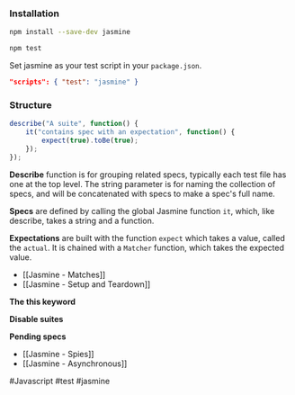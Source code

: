 ### Installation

```bash
npm install --save-dev jasmine

npm test
```

Set jasmine as your test script in your `package.json`.

```json
"scripts": { "test": "jasmine" }
```


### Structure

```javascript
describe("A suite", function() {
    it("contains spec with an expectation", function() {
        expect(true).toBe(true);
    });
});
```

**Describe** function is for grouping related specs, typically each test file has one at the top level. The string parameter is for naming the collection of specs, and will be concatenated with specs to make a spec's full name.

**Specs** are defined by calling the global Jasmine function `it`, which, like describe, takes a string and a function.

**Expectations** are built with the function `expect` which takes a value, called the `actual`. It is chained with a `Matcher` function, which takes the expected value.

* [[Jasmine - Matches]]
* [[Jasmine - Setup and Teardown]]

**The this keyword**

**Disable suites**

**Pending specs**

* [[Jasmine - Spies]]
* [[Jasmine - Asynchronous]]


#Javascript #test #jasmine